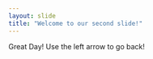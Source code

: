 ```yaml
---
layout: slide
title: "Welcome to our second slide!"
---
```

Great Day!
Use the left arrow to go back!
